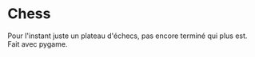 # Chess

Pour l'instant juste un plateau d'échecs, pas encore terminé qui plus est.
Fait avec pygame.
